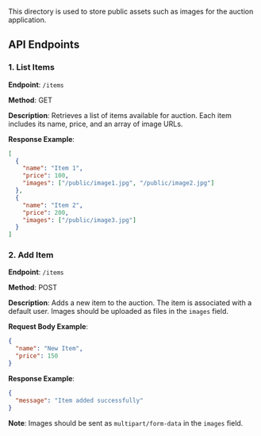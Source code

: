 This directory is used to store public assets such as images for the auction application.

## API Endpoints

### 1. List Items

**Endpoint**: `/items`

**Method**: GET

**Description**: Retrieves a list of items available for auction. Each item includes its name, price, and an array of image URLs.

**Response Example**:

```json
[
  {
    "name": "Item 1",
    "price": 100,
    "images": ["/public/image1.jpg", "/public/image2.jpg"]
  },
  {
    "name": "Item 2",
    "price": 200,
    "images": ["/public/image3.jpg"]
  }
]
```

### 2. Add Item

**Endpoint**: `/items`

**Method**: POST

**Description**: Adds a new item to the auction. The item is associated with a default user. Images should be uploaded as files in the `images` field.

**Request Body Example**:

```json
{
  "name": "New Item",
  "price": 150
}
```

**Response Example**:

```json
{
  "message": "Item added successfully"
}
```

**Note**: Images should be sent as `multipart/form-data` in the `images` field.
